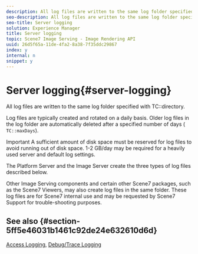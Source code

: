 ```yaml
---
description: All log files are written to the same log folder specified with TC directory.
seo-description: All log files are written to the same log folder specified with TC directory.
seo-title: Server logging
solution: Experience Manager
title: Server logging
topic: Scene7 Image Serving - Image Rendering API
uuid: 26d5f65a-11de-4fa2-8a38-7f35ddc29867
index: y
internal: n
snippet: y
---
```


# Server logging{#server-logging}

All log files are written to the same log folder specified with TC::directory.

Log files are typically created and rotated on a daily basis. Older log files in the log folder are automatically deleted after a specified number of days ( `TC::maxDays`).

Important A sufficient amount of disk space must be reserved for log files to avoid running out of disk space. 1-2 GB/day may be required for a heavily used server and default log settings.

The Platform Server and the Image Server create the three types of log files described below.

Other Image Serving components and certain other Scene7 packages, such as the Scene7 Viewers, may also create log files in the same folder. These log files are for Scene7 internal use and may be requested by Scene7 Support for trouble-shooting purposes.

## See also {#section-5ff5e46031b1461c92de24e632610d6d}

[Access Logging](../../../../is_api/image-serving-api-ref/c-configuration-and-administration/c-server-settings/r-access-logging.md#reference-5d175921c12a48a6be7f722517615d0f), [Debug/Trace Logging](../../../../is_api/image-serving-api-ref/c-configuration-and-administration/c-server-settings/r-debug-trace-logging.md#reference-4b372f81001849f5b495457da7af8e82) 
